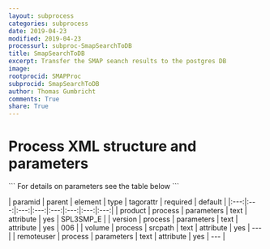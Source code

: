 ```yaml
---
layout: subprocess
categories: subprocess
date: 2019-04-23
modified: 2019-04-23
processurl: subproc-SmapSearchToDB
title: SmapSearchToDB
excerpt: Transfer the SMAP seanch results to the postgres DB
image: 
rootprocid: SMAPProc
subprocid: SmapSearchToDB
author: Thomas Gumbricht
comments: True
share: True
---
```


<h1 class='foot-description'>Process XML structure and parameters</h1>
```
For details on parameters see the table below
<?xml version="1.0" ?>
<process>
  <!--Generated from python-->
  <userproj plotid="yourplotid" projectid="yourprojectid" siteid="yoursiteid" system="systemid" tractid="yourtractid" userid="youruserid"/>
  <period endday="DD" endmonth="MM" endyear="YYYY" seasonendday="DD" seasonendmonth="MM" seasonstartday="DD" seasonstartmonth="MM" startday="DD" startmonth="MM" startyear="YYYY" timestep="timestep"/>
  <parameters product="txtstring" remoteuser="txtstring" version="txtstring"/>
  <srcpath volume="txtstring"/>
</process>
```

| paramid | parent | element | type | tagorattr | required | default |
|:---:|:---:|:---:|:---:|:---:|:---:|:---:|:---:|
| product | process | parameters | text | attribute | yes | SPL3SMP_E |
| version | process | parameters | text | attribute | yes | 006 |
| volume | process | srcpath | text | attribute | yes | --- |
| remoteuser | process | parameters | text | attribute | yes | --- |
